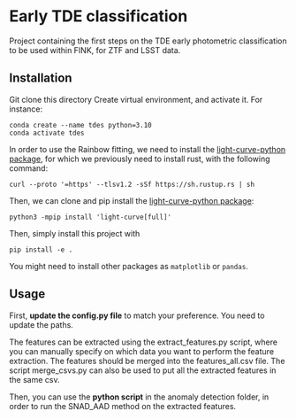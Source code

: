 # Early TDE classification

Project containing the first steps on the TDE early photometric classification to be used within FINK, for ZTF and LSST data.

## Installation

Git clone this directory
Create virtual environment, and activate it. For instance:
```
conda create --name tdes python=3.10
conda activate tdes
```

In order to use the Rainbow fitting, we need to install the [light-curve-python package](https://github.com/light-curve/light-curve-python), for which we previously  need to install rust, with the following command:
```
curl --proto '=https' --tlsv1.2 -sSf https://sh.rustup.rs | sh
```
Then, we can clone and pip install the [light-curve-python package](https://github.com/light-curve/light-curve-python):
```
python3 -mpip install 'light-curve[full]'
```

Then, simply install this project with
```
pip install -e .
```
You might need to install other packages as `matplotlib` or `pandas`.

## Usage

First, **update the config.py file** to match your preference. You need to update the paths.

The features can be extracted using the extract\_features.py script, where you can manually specify on which data you want to perform the feature extraction.
The features should be merged into the features_all.csv file. The script merge\_csvs.py can also be used to put all the extracted features in the same csv.

Then, you can use the **python script** in the anomaly detection folder, in order to run the SNAD\_AAD method on the extracted features.
